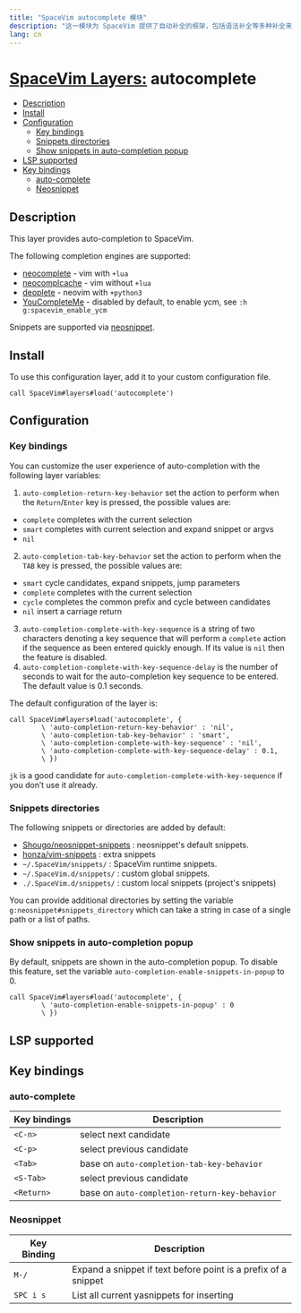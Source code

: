 ```yaml
---
title: "SpaceVim autocomplete 模块"
description: "这一模块为 SpaceVim 提供了自动补全的框架，包括语法补全等多种补全来源，同时提供了代码块自动完成等特性。"
lang: cn
---
```


# [SpaceVim Layers:](../) autocomplete

<!-- vim-markdown-toc GFM -->

- [Description](#description)
- [Install](#install)
- [Configuration](#configuration)
  - [Key bindings](#key-bindings)
  - [Snippets directories](#snippets-directories)
  - [Show snippets in auto-completion popup](#show-snippets-in-auto-completion-popup)
- [LSP supported](#lsp-supported)
- [Key bindings](#key-bindings-1)
  - [auto-complete](#auto-complete)
  - [Neosnippet](#neosnippet)

<!-- vim-markdown-toc -->

## Description

This layer provides auto-completion to SpaceVim.

The following completion engines are supported:

-   [neocomplete](https://github.com/Shougo/neocomplete.vim) - vim with `+lua`
-   [neocomplcache](https://github.com/Shougo/neocomplcache.vim) - vim without `+lua`
-   [deoplete](https://github.com/Shougo/deoplete.nvim) - neovim with `+python3`
-   [YouCompleteMe](https://github.com/Valloric/YouCompleteMe) - disabled by default, to enable ycm, see `:h g:spacevim_enable_ycm`

Snippets are supported via [neosnippet](https://github.com/Shougo/neosnippet.vim).

## Install

To use this configuration layer, add it to your custom configuration file.

```vim
call SpaceVim#layers#load('autocomplete')
```

## Configuration

### Key bindings

You can customize the user experience of auto-completion with the following layer variables:

1.  `auto-completion-return-key-behavior` set the action to perform when the `Return`/`Enter` key is pressed, the possible values are:

-   `complete` completes with the current selection
-   `smart` completes with current selection and expand snippet or argvs
-   `nil` 

2.  `auto-completion-tab-key-behavior` set the action to perform when the `TAB` key is pressed, the possible values are:

-   `smart` cycle candidates, expand snippets, jump parameters
-   `complete` completes with the current selection
-   `cycle` completes the common prefix and cycle between candidates
-   `nil` insert a carriage return

3.  `auto-completion-complete-with-key-sequence` is a string of two characters denoting a key sequence that will perform a `complete` action if the sequence as been entered quickly enough. If its value is `nil` then the feature is disabled.
4.  `auto-completion-complete-with-key-sequence-delay` is the number of seconds to wait for the auto-completion key sequence to be entered. The default value is 0.1 seconds.

The default configuration of the layer is:

```vim
call SpaceVim#layers#load('autocomplete', {
        \ 'auto-completion-return-key-behavior' : 'nil',
        \ 'auto-completion-tab-key-behavior' : 'smart',
        \ 'auto-completion-complete-with-key-sequence' : 'nil',
        \ 'auto-completion-complete-with-key-sequence-delay' : 0.1,
        \ })
```

`jk` is a good candidate for `auto-completion-complete-with-key-sequence` if you don’t use it already.

### Snippets directories

The following snippets or directories are added by default:

-   [Shougo/neosnippet-snippets](https://github.com/Shougo/neosnippet-snippets) : neosnippet's default snippets.
-   [honza/vim-snippets](https://github.com/honza/vim-snippets) : extra snippets
-   `~/.SpaceVim/snippets/` : SpaceVim runtime snippets.
-   `~/.SpaceVim.d/snippets/` : custom global snippets.
-   `./.SpaceVim.d/snippets/` : custom local snippets (project's snippets)

You can provide additional directories by setting the variable `g:neosnippet#snippets_directory` which can take a string in case of a single path or a list of paths.

### Show snippets in auto-completion popup

By default, snippets are shown in the auto-completion popup. To disable this feature, set the variable `auto-completion-enable-snippets-in-popup` to 0.

```vim
call SpaceVim#layers#load('autocomplete', {
        \ 'auto-completion-enable-snippets-in-popup' : 0
        \ })
```

## LSP supported

## Key bindings

### auto-complete

| Key bindings | Description                                   |
| ------------ | --------------------------------------------- |
| `<C-n>`      | select next candidate                         |
| `<C-p>`      | select previous candidate                     |
| `<Tab>`      | base on `auto-completion-tab-key-behavior`    |
| `<S-Tab>`    | select previous candidate                     |
| `<Return>`   | base on `auto-completion-return-key-behavior` |

### Neosnippet

| Key Binding | Description                                                    |
| ----------- | -------------------------------------------------------------- |
| `M-/`       | Expand a snippet if text before point is a prefix of a snippet |
| `SPC i s`   | List all current yasnippets for inserting                      |
